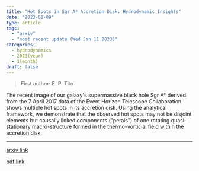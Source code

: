 ```yaml
---
title: "Hot Spots in Sgr A* Accretion Disk: Hydrodynamic Insights"
date: "2023-01-09"
type: article
tags:
  - "arxiv"
  - "most recent update (Wed Jan 11 2023)"
categories:
  - hydrodynamics
  - 2023(year)
  - 1(month)
draft: false
---
```


> First author: E. P. Tito

 The recent image of our galaxy's supermassive black hole Sgr A* derived from
the 7 April 2017 data of the Event Horizon Telescope Collaboration shows
multiple hot spots in its accretion disk. Using the analytical framework, we
demonstrate that the observed hot spots may not be disjoint elements but
causally linked components ("petals") of one rotating quasi-stationary
macro-structure formed in the thermo-vorticial field within the accretion disk.

---
[arxiv link](http://arxiv.org/abs/2301.03687v1)

[pdf link](http://arxiv.org/pdf/2301.03687v1)